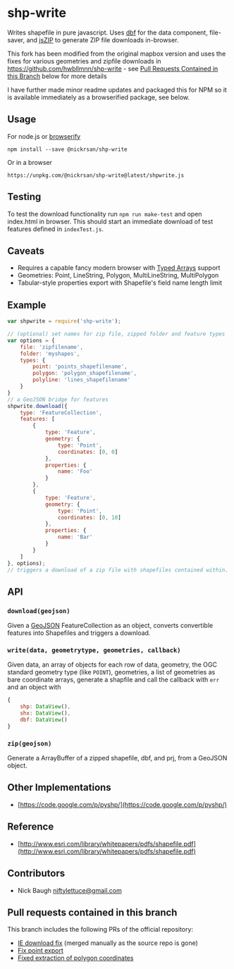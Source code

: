 # shp-write

Writes shapefile in pure javascript. Uses [dbf](https://github.com/tmcw/dbf)
for the data component, file-saver, and [jsZIP](http://stuk.github.io/jszip/) to generate
ZIP file downloads in-browser.

This fork has been modified from the original mapbox version and uses
the fixes for various geometries and zipfile downloads in https://github.com/hwbllmnn/shp-write - see
[Pull Requests Contained in this Branch](#pull-requests-contained-in-this-branch) below for more details

I have further made minor readme updates and 
packaged this for NPM so it is available immediately as a browserified package, see below.

## Usage

For node.js or [browserify](https://github.com/substack/node-browserify)

    npm install --save @nickrsan/shp-write

Or in a browser

    https://unpkg.com/@nickrsan/shp-write@latest/shpwrite.js

## Testing

To test the download functionality run `npm run make-test` and open index.html in browser.
This should start an immediate download of test features defined in `indexTest.js`.

## Caveats

* Requires a capable fancy modern browser with [Typed Arrays](http://caniuse.com/#feat=typedarrays)
  support
* Geometries: Point, LineString, Polygon, MultiLineString, MultiPolygon
* Tabular-style properties export with Shapefile's field name length limit

## Example

```js
var shpwrite = require('shp-write');

// (optional) set names for zip file, zipped folder and feature types
var options = {
    file: 'zipfilename',
    folder: 'myshapes',
    types: {
        point: 'points_shapefilename',
        polygon: 'polygon_shapefilename',
        polyline: 'lines_shapefilename'
    }
}
// a GeoJSON bridge for features
shpwrite.download({
    type: 'FeatureCollection',
    features: [
        {
            type: 'Feature',
            geometry: {
                type: 'Point',
                coordinates: [0, 0]
            },
            properties: {
                name: 'Foo'
            }
        },
        {
            type: 'Feature',
            geometry: {
                type: 'Point',
                coordinates: [0, 10]
            },
            properties: {
                name: 'Bar'
            }
        }
    ]
}, options);
// triggers a download of a zip file with shapefiles contained within.
```

## API

### `download(geojson)`

Given a [GeoJSON](http://geojson.org/) FeatureCollection as an object,
converts convertible features into Shapefiles and triggers a download.

### `write(data, geometrytype, geometries, callback)`

Given data, an array of objects for each row of data, geometry, the OGC standard
geometry type (like `POINT`), geometries, a list of geometries as bare coordinate
arrays, generate a shapfile and call the callback with `err` and an object with

```js
{
    shp: DataView(),
    shx: DataView(),
    dbf: DataView()
}
```

### `zip(geojson)`

Generate a ArrayBuffer of a zipped shapefile, dbf, and prj, from a GeoJSON
object.

## Other Implementations

* [https://code.google.com/p/pyshp/](https://code.google.com/p/pyshp/)

## Reference

* [http://www.esri.com/library/whitepapers/pdfs/shapefile.pdf](http://www.esri.com/library/whitepapers/pdfs/shapefile.pdf)

## Contributors

* Nick Baugh <niftylettuce@gmail.com>

## Pull requests contained in this branch

This branch includes the following PRs of the official repository:

* [IE download fix](https://github.com/mapbox/shp-write/pull/50) (merged manually as the source repo is gone)
* [Fix point export](https://github.com/mapbox/shp-write/pull/69)
* [Fixed extraction of polygon coordinates](https://github.com/mapbox/shp-write/pull/65)
